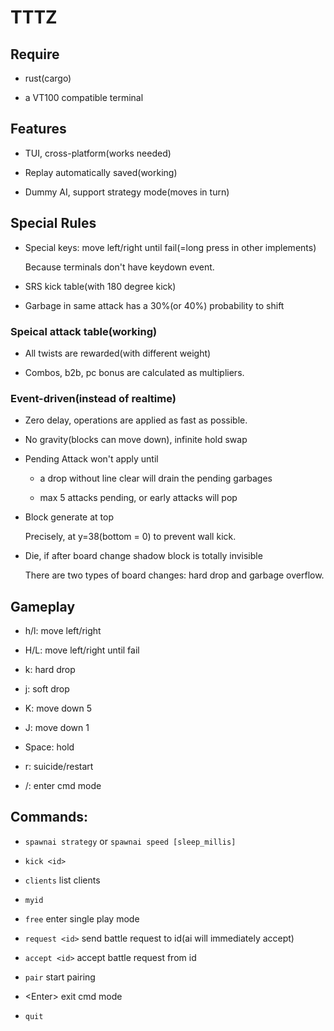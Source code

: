 # TTTZ

## Require

* rust(cargo)

* a VT100 compatible terminal

## Features

* TUI, cross-platform(works needed)

* Replay automatically saved(working)

* Dummy AI, support strategy mode(moves in turn)

## Special Rules

* Special keys: move left/right until fail(=long press in other implements)

	Because terminals don't have keydown event.

* SRS kick table(with 180 degree kick)

* Garbage in same attack has a 30%(or 40%) probability to shift

### Speical attack table(working)

* All twists are rewarded(with different weight)

* Combos, b2b, pc bonus are calculated as multipliers.

### Event-driven(instead of realtime)

* Zero delay, operations are applied as fast as possible.

* No gravity(blocks can move down), infinite hold swap

* Pending Attack won't apply until

	* a drop without line clear will drain the pending garbages

	* max 5 attacks pending, or early attacks will pop

* Block generate at top

	Precisely, at y=38(bottom = 0) to prevent wall kick.

* Die, if after board change shadow block is totally invisible

	There are two types of board changes: hard drop and garbage overflow.

## Gameplay

* h/l: move left/right

* H/L: move left/right until fail

* k: hard drop

* j: soft drop

* K: move down 5

* J: move down 1

* Space: hold

* r: suicide/restart

* /: enter cmd mode

## Commands:

* `spawnai strategy` or `spawnai speed [sleep_millis]`

* `kick <id>`

* `clients` list clients

* `myid`

* `free` enter single play mode

* `request <id>` send battle request to id(ai will immediately accept)

* `accept <id>` accept battle request from id

* `pair` start pairing

* \<Enter\> exit cmd mode

* `quit`
